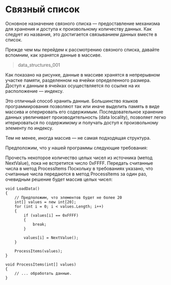 # Связный список

Основное назначение связного списка — предоставление механизма для хранения и доступа к произвольному количеству данных. Как следует из названия, это достигается связыванием данных вместе в список.

Прежде чем мы перейдем к рассмотрению связного списка, давайте вспомним, как хранятся данные в массиве.

> data_structures_001

Как показано на рисунке, данные в массиве хранятся в непрерывном участке памяти, разделенном на ячейки определенного размера. Доступ к данным в ячейках осуществляется по ссылке на их расположение — индексу.

Это отличный способ хранить данные. Большинство языков программирования позволяют так или иначе выделить память в виде массива и оперировать его содержимым. Последовательное хранение данных увеличивает производительность (data locality), позволяет легко итерироваться по содержимому и получать доступ к произвольному элементу по индексу.

Тем не менее, иногда массив — не самая подходящая структура.

Предположим, что у нашей программы следующие требования:

Прочесть некоторое количество целых чисел из источника (метод NextValue), пока не встретится число 0xFFFF.
Передать считанные числа в метод ProcessItems
Поскольку в требованиях указано, что считанные числа передаются в метод ProcessItems за один раз, очевидным решение будет массив целых чисел:

```
void LoadData()
{
    // Предположим, что элементов будет не более 20
    int[] values = new int[20];
    for (int i = 0; i < values.Length; i++)
    {
        if (values[i] == 0xFFFF)
        {
            break;
        }

        values[i] = NextValue();
    }

    ProcessItems(values);
}

void ProcessItems(int[] values)
{
    // ... обработать данные.
}
```
